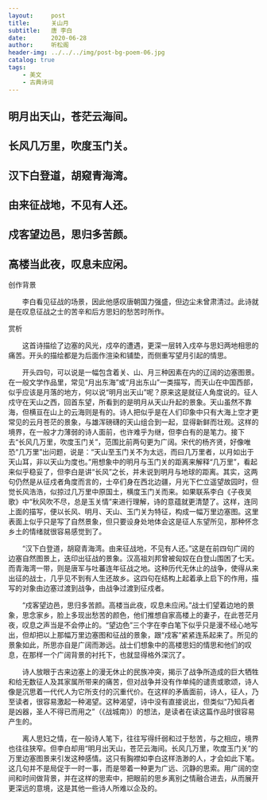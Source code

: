 ```yaml
---
layout:     post
title:      关山月
subtitle:   唐 李白
date:       2020-06-28
author:     听松阁
header-img: ../../../img/post-bg-poem-06.jpg
catalog: true
tags:
    - 美文
    - 古典诗词
---
```


## 明月出天山，苍茫云海间。
## 长风几万里，吹度玉门关。
## 汉下白登道，胡窥青海湾。
## 由来征战地，不见有人还。
## 戍客望边邑，思归多苦颜。
## 高楼当此夜，叹息未应闲。







创作背景



　　李白看见征战的场景，因此他感叹唐朝国力强盛，但边尘未曾肃清过。此诗就是在叹息征战之士的苦辛和后方思妇的愁苦时所作。





赏析



　　这首诗描绘了边塞的风光，戍卒的遭遇，更深一层转入戍卒与思妇两地相思的痛苦。开头的描绘都是为后面作渲染和铺垫，而侧重写望月引起的情思。



　　开头四句，可以说是一幅包含着关、山、月三种因素在内的辽阔的边塞图景。在一般文学作品里，常见“月出东海”或“月出东山”一类描写，而天山在中国西部，似乎应该是月落的地方，何以说“明月出天山”呢？原来这是就征人角度说的。征人戍守在天山之西，回首东望，所看到的是明月从天山升起的景象。天山虽然不靠海，但横亘在山上的云海则是有的。诗人把似乎是在人们印象中只有大海上空才更常见的云月苍茫的景象，与雄浑磅礴的天山组合到一起，显得新鲜而壮观。这样的境界，在一般才力薄弱的诗人面前，也许难乎为继，但李白有的是笔力。接下去“长风几万里，吹度玉门关”，范围比前两句更为广阔。宋代的杨齐贤，好像唯恐“几万里”出问题，说是：“天山至玉门关不为太远，而曰几万里者，以月如出于天山耳，非以天山为度也。”用想象中的明月与玉门关的距离来解释“几万里”，看起来似乎稳妥了，但李白是讲“长风”之长，并未说到明月与地球的距离。其实，这两句仍然是从征戍者角度而言的，士卒们身在西北边疆，月光下伫立遥望故园时，但觉长风浩浩，似掠过几万里中原国土，横度玉门关而来。如果联系李白《子夜吴歌》中“秋风吹不尽，总是玉关情”来进行理解，诗的意蕴就更清楚了。这样，连同上面的描写，便以长风、明月、天山、玉门关为特征，构成一幅万里边塞图。这里表面上似乎只是写了自然景象，但只要设身处地体会这是征人东望所见，那种怀念乡土的情绪就很容易感觉到了。



　　“汉下白登道，胡窥青海湾。由来征战地，不见有人还。”这是在前四句广阔的边塞自然图景上，迭印出征战的景象。汉高祖刘邦曾被匈奴在白登山围困了七天。而青海湾一带，则是唐军与吐蕃连年征战之地。这种历代无休止的战争，使得从来出征的战士，几乎见不到有人生还故乡。这四句在结构上起着承上启下的作用，描写的对象由边塞过渡到战争，由战争过渡到征戍者。



　　“戍客望边邑，思归多苦颜。高楼当此夜，叹息未应闲。”战士们望着边地的景象，思念家乡，脸上多现出愁苦的颜色，他们推想自家高楼上的妻子，在此苍茫月夜，叹息之声当是不会停止的。“望边色”三个字在李白笔下似乎只是漫不经心地写出，但却把以上那幅万里边塞图和征战的景象，跟“戍客”紧紧连系起来了。所见的景象如此，所思亦自是广阔而渺远。战士们想象中的高楼思妇的情思和他们的叹息，在那样一个广阔背景的衬托下，也就显得格外深沉了。



　　诗人放眼于古来边塞上的漫无休止的民族冲突，揭示了战争所造成的巨大牺牲和给无数征人及其家属所带来的痛苦，但对战争并没有作单纯的谴责或歌颂，诗人像是沉思着一代代人为它所支付的沉重代价。在这样的矛盾面前，诗人，征人，乃至读者，很容易激起一种渴望。这种渴望，诗中没有直接说出，但类似“乃知兵者是凶器，圣人不得已而用之”（《战城南》）的想法，是读者在读这篇作品时很容易产生的。



　　离人思妇之情，在一般诗人笔下，往往写得纤弱和过于愁苦，与之相应，境界也往往狭窄。但李白却用“明月出天山，苍茫云海间。长风几万里，吹度玉门关”的万里边塞图景来引发这种感情。这只有胸襟如李白这样浩渺的人，才会如此下笔。这几句并不是局促于一时一事，而是带着一种更为广远、沉静的思索。用广阔的空间和时间做背景，并在这样的思索中，把眼前的思乡离别之情融合进去，从而展开更深远的意境，这是其他一些诗人所难以企及的。

